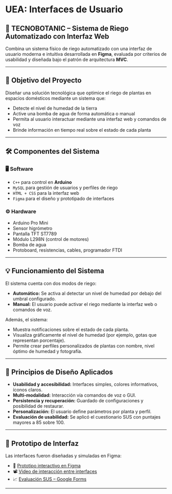 # UEA: Interfaces de Usuario

## 🌱 TECNOBOTANIC – Sistema de Riego Automatizado con Interfaz Web

Combina un sistema físico de riego automatizado con una interfaz de usuario moderna e intuitiva desarrollada en **Figma**, evaluada por criterios de usabilidad y diseñada bajo el patrón de arquitectura **MVC**.

---

## 🎯 Objetivo del Proyecto

Diseñar una solución tecnológica que optimice el riego de plantas en espacios domésticos mediante un sistema que:

- Detecte el nivel de humedad de la tierra
- Active una bomba de agua de forma automática o manual
- Permita al usuario interactuar mediante una interfaz web y comandos de voz
- Brinde información en tiempo real sobre el estado de cada planta

---

##  🛠️  Componentes del Sistema

### 🖥️  Software

- `C++` para control en **Arduino**
- `MySQL` para gestión de usuarios y perfiles de riego
- `HTML + CSS` para la interfaz web
- `Figma` para el diseño y prototipado de interfaces

### ⚙️ Hardware

- Arduino Pro Mini
- Sensor higrómetro
- Pantalla TFT ST7789
- Módulo L298N (control de motores)
- Bomba de agua
- Protoboard, resistencias, cables, programador FTDI

---

## 💡 Funcionamiento del Sistema

El sistema cuenta con dos modos de riego:

- **Automático:** Se activa al detectar un nivel de humedad por debajo del umbral configurado.
- **Manual:** El usuario puede activar el riego mediante la interfaz web o comandos de voz.

Además, el sistema:

- Muestra notificaciones sobre el estado de cada planta.
- Visualiza gráficamente el nivel de humedad (por ejemplo, gotas que representan porcentaje).
- Permite crear perfiles personalizados de plantas con nombre, nivel óptimo de humedad y fotografía.

---

## 🧩 Principios de Diseño Aplicados

- **Usabilidad y accesibilidad:** Interfaces simples, colores informativos, íconos claros.
- **Multi-modalidad:** Interacción vía comandos de voz o GUI.
- **Persistencia y recuperación:** Guardado de configuraciones y posibilidad de restaurar.
- **Personalización:** El usuario define parámetros por planta y perfil.
- **Evaluación de usabilidad:** Se aplicó el cuestionario SUS con puntajes mayores a 85 sobre 100.

---

## 🎨 Prototipo de Interfaz

Las interfaces fueron diseñadas y simuladas en Figma:

- 🔗 [Prototipo interactivo en Figma](https://www.figma.com/file/X7aSVcs7Nr9YJLwGFPPGog/Proyecto-Interfaces?node-id=0%3A1)
- 📽 [Video de interacción entre interfaces](https://drive.google.com/file/d/1eO_lY-NAUyeQgTBSePyev0ScWUWlDkLs/view?usp=sharing)
- 📈 [Evaluación SUS – Google Forms](https://docs.google.com/forms/d/e/1FAIpQLScsMSvX93XqW3NsQf64D0qgB-JWRnkBDR6UiEcPf08NPKBpGw/viewform)

---
